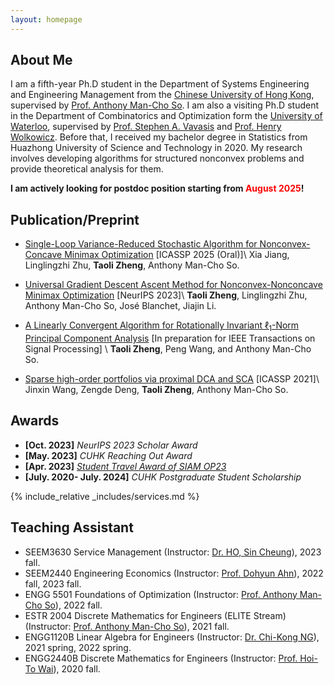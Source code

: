 ```yaml
---
layout: homepage
---
```


## About Me
I am a fifth-year Ph.D student in the Department of Systems Engineering and Engineering Management from the <a href="https://www.se.cuhk.edu.hk/" target="_blank"> Chinese University of Hong Kong</a>, supervised by <a href="https://www.se.cuhk.edu.hk/people/academic-staff/prof-so-man-cho-anthony/" target="_blank"> Prof. Anthony Man-Cho So</a>. I am also a visiting Ph.D student in the Department of Combinatorics and Optimization form the <a href="https://uwaterloo.ca/combinatorics-and-optimization/" target="_blank"> University of Waterloo</a>, supervised by <a href="https://uwaterloo.ca/scholar/vavasis" target="_blank"> Prof. Stephen A. Vavasis</a> and <a href="https://www.math.uwaterloo.ca/~hwolkowi/" target="_blank"> Prof. Henry Wolkowicz</a>. Before that, I received my bachelor degree in Statistics from Huazhong University of Science and Technology in 2020. My research involves developing algorithms for structured nonconvex problems and provide theoretical analysis for them.
  
   **I am actively looking for postdoc position starting from <font color=red>August 2025</font>!** 
 
## Publication/Preprint 
- <a href="https://arxiv.org/pdf/2501.05677"> Single-Loop Variance-Reduced Stochastic Algorithm for Nonconvex-Concave Minimax Optimization</a> [ICASSP 2025 (Oral)]\\
Xia Jiang, Linglingzhi Zhu, **Taoli Zheng**, Anthony Man-Cho So.

- <a href="https://arxiv.org/pdf/2212.12978.pdf"> Universal Gradient Descent Ascent Method for Nonconvex-Nonconcave Minimax Optimization</a> [NeurIPS 2023]\\
**Taoli Zheng**, Linglingzhi Zhu, Anthony Man-Cho So, José Blanchet, Jiajin Li.

- <a href="https://arxiv.org/pdf/2210.05066.pdf"> A Linearly Convergent Algorithm for Rotationally Invariant $\ell_1$-Norm Principal Component Analysis</a> [In preparation for IEEE Transactions on Signal Processing] \\
**Taoli Zheng**, Peng Wang, and Anthony Man-Cho So.

- <a href="https://arxiv.org/pdf/2008.12953.pdf"> Sparse high-order portfolios via proximal DCA and SCA</a> [ICASSP 2021]\\
Jinxin Wang, Zengde Deng, **Taoli Zheng**, Anthony Man-Cho So.

## Awards
- **[Oct. 2023]**  *NeurIPS 2023 Scholar Award* 
- **[May. 2023]** *CUHK Reaching Out Award* 
- **[Apr. 2023]** <a href="https://www.siam.org/conferences/cm/conference/op23" target="_blank">*Student Travel Award of SIAM OP23*</a>
- **[July. 2020- July. 2024]** *CUHK Postgraduate Student Scholarship*

{% include_relative _includes/services.md %}

## Teaching Assistant 
- SEEM3630 Service Management (Instructor: <a href="https://www.se.cuhk.edu.hk/people/academic-staff/dr-ho-sin-cheung/">Dr. HO, Sin Cheung</a>), 2023 fall.
- SEEM2440 Engineering Economics (Instructor: <a href="https://www.se.cuhk.edu.hk/people/academic-staff/prof-ahn-dohyun/">Prof. Dohyun Ahn</a>), 2022 fall, 2023 fall.
- ENGG 5501 Foundations of Optimization (Instructor: <a href="https://www.se.cuhk.edu.hk/people/academic-staff/prof-so-man-cho-anthony/">Prof. Anthony Man-Cho So</a>), 2022 fall.
- ESTR 2004 Discrete Mathematics for Engineers (ELITE Stream) (Instructor: <a href="https://www.se.cuhk.edu.hk/people/academic-staff/prof-so-man-cho-anthony/">Prof. Anthony Man-Cho So</a>), 2021 fall.
- ENGG1120B Linear Algebra for Engineers (Instructor: <a href="https://www.se.cuhk.edu.hk/people/academic-staff/dr-ng-chi-kong/"> Dr. Chi-Kong NG</a>), 2021 spring, 2022 spring.
- ENGG2440B Discrete Mathematics for Engineers (Instructor: <a href="https://www.se.cuhk.edu.hk/people/academic-staff/prof-wai-hoi-to/">Prof. Hoi-To Wai</a>), 2020 fall.
 




